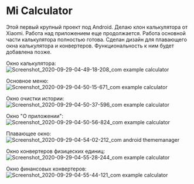 # Mi Calculator
Этой первый крупный проект под Android. 
Делаю клон калькулятора от Xiaomi.
Работа над приложением еще продолжается. 
Работа основной части калькулятора полностью готова.
Сделан дизайн для плавающего окна калькулятора и конвертеров. 
Функциональность к ним будет добавлена позже.

Окно калькулятора:
![Screenshot_2020-09-29-04-49-18-208_com example calculator](https://user-images.githubusercontent.com/71913328/94504514-9e643900-0211-11eb-81ff-d0cbecf0d1a7.jpg)

Основное меню:
![Screenshot_2020-09-29-04-50-15-671_com example calculator](https://user-images.githubusercontent.com/71913328/94504541-ae7c1880-0211-11eb-9614-ef26ed68f08a.jpg)

Окно очистки истории:
![Screenshot_2020-09-29-04-50-37-596_com example calculator](https://user-images.githubusercontent.com/71913328/94504623-e2efd480-0211-11eb-9465-2cfa7fb762b4.jpg)

Окно "О приложении":
![Screenshot_2020-09-29-04-50-56-824_com example calculator](https://user-images.githubusercontent.com/71913328/94504625-e3886b00-0211-11eb-9500-217cb57b90d2.jpg)

Плавающее окно:
![Screenshot_2020-09-29-04-54-02-212_com android thememanager](https://user-images.githubusercontent.com/71913328/94504626-e3886b00-0211-11eb-8bf3-5bda71641b2d.jpg)

Окно конвертеров физицеских единиц:
![Screenshot_2020-09-29-04-55-28-244_com example calculator](https://user-images.githubusercontent.com/71913328/94504628-e4210180-0211-11eb-9bb1-2bfa429c8304.jpg)

Окно финансовых конвертеров:
![Screenshot_2020-09-29-04-55-44-121_com example calculator](https://user-images.githubusercontent.com/71913328/94504629-e4210180-0211-11eb-8349-e8f83a665225.jpg)
